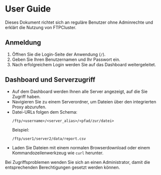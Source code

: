# User Guide

Dieses Dokument richtet sich an reguläre Benutzer ohne Adminrechte und erklärt die Nutzung von FTPCluster.

## Anmeldung

1. Öffnen Sie die Login-Seite der Anwendung (`/`).
2. Geben Sie Ihren Benutzernamen und Ihr Passwort ein.
3. Nach erfolgreichem Login werden Sie auf das Dashboard weitergeleitet.

## Dashboard und Serverzugriff

- Auf dem Dashboard werden Ihnen alle Server angezeigt, auf die Sie Zugriff haben.
- Navigieren Sie zu einem Serverordner, um Dateien über den integrierten Proxy abzurufen.
- Datei-URLs folgen dem Schema:
  ```
  /ftp/<username>/<server_alias>/<pfad/zur/datei>
  ```
  Beispiel:
  ```
  /ftp/user1/server2/data/report.csv
  ```
- Laden Sie Dateien mit einem normalen Browserdownload oder einem Kommandozeilenwerkzeug wie `curl` herunter.

Bei Zugriffsproblemen wenden Sie sich an einen Administrator, damit die entsprechenden Berechtigungen gesetzt werden können.
